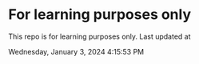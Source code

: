 # For learning purposes only
This repo is for learning purposes only.
Last updated at

Wednesday, January 3, 2024 4:15:53 PM

